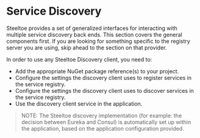 # Service Discovery

Steeltoe provides a set of generalized interfaces for interacting with multiple service discovery back ends. This section covers the general components first. If you are looking for something specific to the registry server you are using, skip ahead to the section on that provider.

In order to use any Steeltoe Discovery client, you need to:

* Add the appropriate NuGet package reference(s) to your project.
* Configure the settings the discovery client uses to register services in the service registry.
* Configure the settings the discovery client uses to discover services in the service registry.
* Use the discovery client service in the application.

>NOTE: The Steeltoe discovery implementation (for example: the decision between Eureka and Consul) is automatically set up within the application, based on the application configuration provided.
